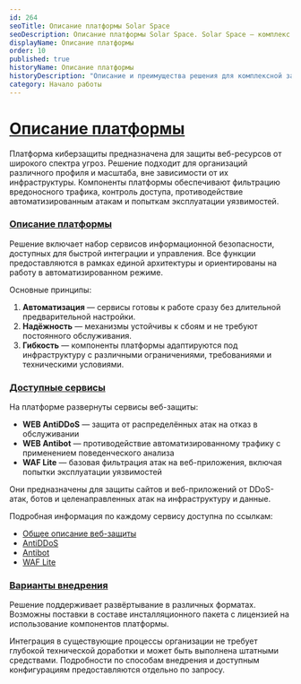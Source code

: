 ```yaml
---
id: 264
seoTitle: Описание платформы Solar Space
seoDescription: Описание платформы Solar Space. Solar Space — комплекс автоматизированных сервисов информационной безопасности. Только самый востребованный функционал «из коробки» без переплаты за ненужные опции
displayName: Описание платформы 
order: 10
published: true
historyName: Описание платформы 
historyDescription: "Описание и преимущества решения для комплексной защиты сайтов. Модели предоставления услуги: SaaS, PaaS, on-premise"
category: Начало работы
---
```


# [Описание платформы](description-about-platform-solarspace)

Платформа киберзащиты предназначена для защиты веб-ресурсов от широкого спектра угроз. Решение подходит для организаций различного профиля и масштаба, вне зависимости от их инфраструктуры. Компоненты платформы обеспечивают фильтрацию вредоносного трафика, контроль доступа, противодействие автоматизированным атакам и попыткам эксплуатации уязвимостей.

### [Описание платформы](description-platform)

Решение включает набор сервисов информационной безопасности, доступных для быстрой интеграции и управления. Все функции предоставляются в рамках единой архитектуры и ориентированы на работу в автоматизированном режиме.

Основные принципы:

1. **Автоматизация** — сервисы готовы к работе сразу  без длительной предварительной настройки.
2. **Надёжность** — механизмы устойчивы к сбоям и не требуют постоянного обслуживания.
3. **Гибкость** — компоненты платформы адаптируются под инфраструктуру с различными ограничениями, требованиями и техническими условиями.

### [Доступные сервисы](avaiable-services)

На платформе развернуты сервисы веб-защиты:

* **WEB AntiDDoS** — защита от распределённых атак на отказ в обслуживании
* **WEB Antibot** — противодействие автоматизированному трафику с применением поведенческого анализа
* **WAF Lite** — базовая фильтрация атак на веб-приложения, включая попытки эксплуатации уязвимостей

Они предназначены для защиты сайтов и веб-приложений от DDoS-атак, ботов и целенаправленных атак на инфраструктуру и данные.

Подробная информация по каждому сервису доступна по ссылкам:

* [Общее описание веб-защиты]([240])
* [AntiDDoS]([217])
* [Antibot]([216])
* [WAF Lite]([234])

### [Варианты внедрения](options-for-cooperation-and-platform-provision)

Решение поддерживает развёртывание в различных форматах. Возможны поставки в составе инсталляционного пакета с лицензией на использование компонентов платформы.

Интеграция в существующие процессы организации не требует глубокой технической доработки и может быть выполнена штатными средствами. Подробности по способам внедрения и доступным конфигурациям предоставляются отдельно по запросу.
